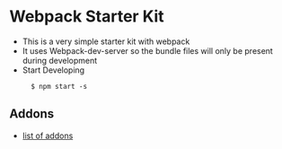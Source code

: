 # Webpack Starter Kit
- This is a very simple starter kit with webpack
- It uses Webpack-dev-server so the bundle files will only be present during development
- Start Developing
  ~~~
    $ npm start -s
  ~~~



## Addons
- [list of addons](https://storybook.js.org/addons/addon-gallery/)

